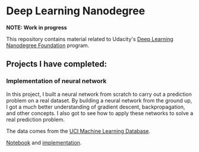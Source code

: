 # Deep Learning Nanodegree 

**NOTE: Work in progress**

This repository contains material related to Udacity's [Deep Learning Nanodegree Foundation](https://www.udacity.com/course/deep-learning-nanodegree-foundation--nd101) program. 

## Projects I have completed:

### Implementation of neural network

In this project, I built a neural network from scratch to carry out a prediction problem on a real dataset. By building a neural network from the ground up, I got a much better understanding of gradient descent, backpropagation, and other concepts. I also got to see how to apply these networks to solve a real prediction problem.

The data comes from the [UCI Machine Learning Database](https://archive.ics.uci.edu/ml/datasets/Bike+Sharing+Dataset).

[Notebook](/first-neural-network/Your_first_neural_network.ipynb) and [implementation](/first-neural-network/my_answers.py).

